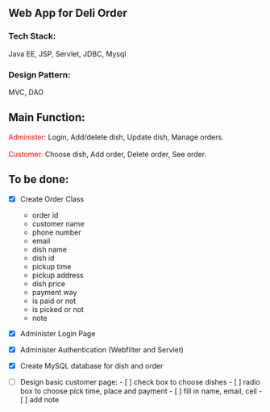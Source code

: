 ## Web App for Deli Order

### Tech Stack:
Java EE, JSP, Servlet, JDBC, Mysql

### Design Pattern:
MVC, DAO

## Main Function:
<span style="color:red;">Administer:</span> Login, Add/delete dish, Update dish, Manage orders.
<br/><br/>
<span style="color:red;">Customer:</span> Choose dish, Add order, Delete order, See order.

## To be done: 

- [x] Create Order Class

	- order id
	- customer name
	- phone number
	- email
	- dish name
	- dish id
	- pickup time
	- pickup address
	- dish price
	- payment way
	- is paid or not
	- is picked or not
	- note
	
- [x] Administer Login Page

- [x] Administer Authentication (Webfilter and Servlet)

- [x] Create MySQL database for dish and order

- [ ] Design basic customer page:
		- [ ] check box to choose dishes
		- [ ] radio box to choose pick time, place and payment
		- [ ] fill in name, email, cell
		- [ ] add note
